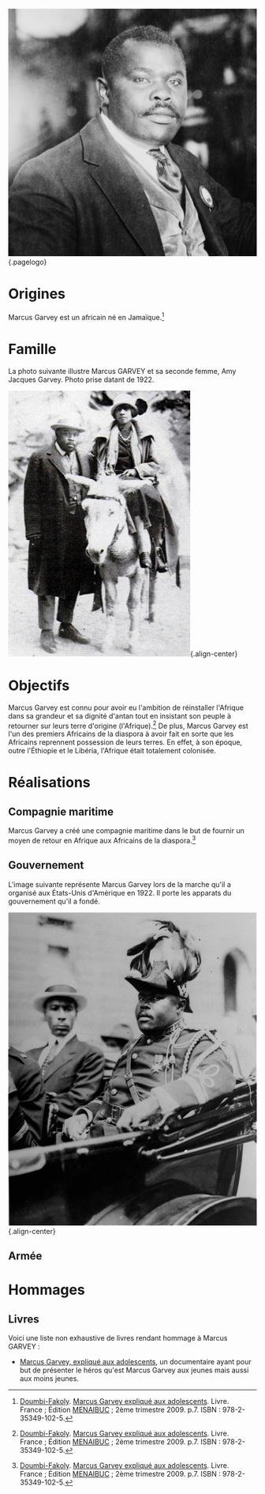 <!-- TITLE: Marcus Gavey -->
<!-- SUBTITLE: Présentation de Marcus Gavey -->

![Marcus Garvey Portrait](/uploads/personnalite/marcus-garvey-portrait.png "Marcus Garvey Portrait"){.pagelogo}

# Origines
Marcus Garvey est un africain né en Jamaïque.[^1]

# Famille
La photo suivante illustre Marcus GARVEY et sa seconde femme, Amy Jacques Garvey. Photo prise datant de 1922.

![Marcus With Amy Jacques Garvey](/uploads/personnalite/marcus-with-amy-jacques-garvey.png "Marcus Garvey et Amy Jacques Garvey, sa seconde femme, en 1922."){.align-center}

# Objectifs
Marcus Garvey est connu pour avoir eu l'ambition de réinstaller l'Afrique dans sa grandeur et sa dignité d'antan tout en insistant son peuple à retourner sur leurs terre d'origine (l'Afrique).[^1]
De plus, Marcus Garvey est l'un des premiers Africains de la diaspora à avoir fait en sorte que les Africains reprennent possession de leurs terres. En effet, à son époque, outre l'Éthiopie et le Libéria, l'Afrique était totalement colonisée.

# Réalisations
## Compagnie maritime
Marcus Garvey a créé une compagnie maritime dans le but de fournir un moyen de retour en Afrique aux Africains de la diaspora.[^1]

## Gouvernement
L'image suivante représente Marcus Garvey lors de la marche qu'il a organisé aux États-Unis d'Amérique en 1922. Il porte les apparats du gouvernement qu'il a fondé.

![Marcus Garvey 1922](/uploads/personnalite/marcus-garvey-1922.png "Marcus Garvey 1922"){.align-center}


## Armée

# Hommages
## Livres
Voici une liste non exhaustive de livres rendant hommage à Marcus GARVEY :
* [Marcus Garvey, expliqué aux adolescents](/ouvrage/documentaire/marcus-garvey-explique-aux-adolescents), un documentaire ayant pour but de présenter le héros qu'est Marcus Garvey aux jeunes mais aussi aux moins jeunes.


[^1]: [Doumbi-Fakoly](). [Marcus Garvey expliqué aux adolescents](). Livre. France ; Édition [MENAIBUC]() ; 2ème trimestre 2009. p.7. ISBN : 978-2-35349-102-5. 